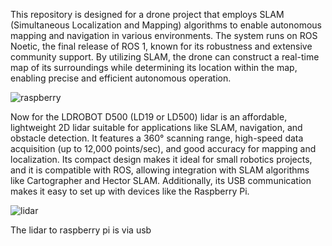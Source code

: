 This repository is designed for a drone project that employs SLAM (Simultaneous Localization and Mapping) algorithms to enable autonomous mapping and navigation in various environments. The system runs on ROS Noetic, the final release of ROS 1, known for its robustness and extensive community support. By utilizing SLAM, the drone can construct a real-time map of its surroundings while determining its location within the map, enabling precise and efficient autonomous operation.

![raspberry](https://github.com/user-attachments/assets/0f15ca7b-f831-47a2-9168-430ff81eeb69)

Now for the  LDROBOT D500 (LD19 or LD500) lidar is an affordable, lightweight 2D lidar suitable for applications like SLAM, navigation, and obstacle detection. It features a 360° scanning range, high-speed data acquisition (up to 12,000 points/sec), and good accuracy for mapping and localization. Its compact design makes it ideal for small robotics projects, and it is compatible with ROS, allowing integration with SLAM algorithms like Cartographer and Hector SLAM. Additionally, its USB communication makes it easy to set up with devices like the Raspberry Pi.

![lidar](https://github.com/user-attachments/assets/a0d82a6d-dfd1-4108-b8c8-f5dbef295172)


  The lidar to raspberry pi is via usb 
  
